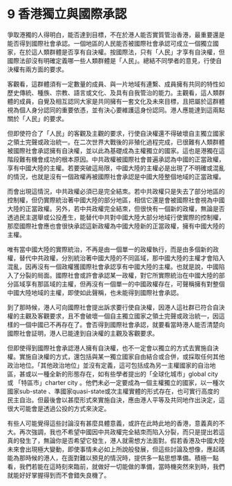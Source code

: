 # 9  香港獨立與國際承認

爭取港獨的人得明白，能否達到目標，不在於港人能否實質管治香港，最重要還是能否得到國際社會承認。一個地區的人民能否被國際社會承認可成立一個獨立國家，在於這人類群體是否享有自決權。按國際法，只有「人民」才享有自決權，但國際法卻沒有明確定義哪一些人類群體是「人民」。總結不同學者的意見，行使自決權有兩方面的要求。

客觀看，這群體須有一定數量的成員、與一片地域有連繫、成員擁有共同的特性如歷史傳統、種族、宗教、語言或文化、及具有自我管治的能力。主觀看，這人類群體的成員，自覺及相互認同大家是共同擁有一套文化及未來目標，且把屬於這群體視為個人身分認同的重要依憑，並有決心要維護這身份認同。港人應能達到這兩點關於「人民」的要求。

但即使符合了「人民」的客觀及主觀的要求，行使自決權還不得破壞自主獨立國家之領土完聲或政治統一。在二次世界大戰後的非殖化過程完成，已很難有人類群體被國際社會承認擁有自決權，並以此為基礎成為主權獨立的國家。這也是港獨在這階段難有機會成功的根本原因。中共政權被國際社會普遍承認為中國的正當政權，享有中國大陸的主權。若要突破這局限，中國大陸的主權必是出現了不明確或混亂的情況，也就是沒有一個政權再被國際社會承認是中國大陸整個地域的正當政權。

而會出現這情況，中共政權必須已是完全結朿。若中共政權只是失去了部分地區的控制權，但仍實際統治著中國大陸的部分地區，相信它還是會被國際社會視為中國大陸的正當政權。另外，若中共政權完全結朿，但很快有一個新的政權，無論是否透過民主選舉或公投產生，能替代中共對中國大陸大部分地域行使實際的控制權，那麼國際社會應也會很快承認這新政權為中國大陸新的正當政權，擁有中國大陸的主權。

唯有當中國大陸的實際統治，不再是由一個單一的政權執行，而是由多個新的政權，替代中共政權，分別統治著中國大陸的不同區域，那中國大陸的主權才會陷入混亂，因再沒有一個政權獲國際社會承認享有中國大陸的主權。也就是說，中國陷入了分裂的局面。國際社會或許會承認某一政權，對它所實際統治在中國大陸的部分區域享有那區域的主權，但再沒有一個單一的中國政權存在，可聲稱擁有對整個中國大陸地域的主權，即使如此聲稱，也未能得到國際社會承認。

到了那時候，港人可向國際社會提出訴求要行使自決權，因港人這社群已符合自決權的主觀及客觀要求，且不會破壞一個自主獨立國家之領土完聲或政治統一，因這樣的一個中國已不再存在了。會否得到國際社會承認，就要看當時港人能否清楚向國際社會証明，港人已能達到自決權的主觀及客觀要求。

但即使得到國際社會承認港人擁有自決權，也不一定會以獨立的方式去實施自決權。實施自決權的方式，還包括與某一獨立國家自由結合或合併，或採取任何其他政治地位。「其他政治地位」並沒有定義，這可包括成為另一主權國家的自治地區，甚或以一種全新的形態存在，如有些學者提出的「全球化城市」global city 或 「特區市」charter city 。他們未必一定要成為一個主權獨立的國家，以一種次國家sub-state 、準國家quasi-state或次主權實體的形式存在，也可實行高度的民主自治。但最後會以甚麼形式來實施自決，應由港人平等及共同地作出決定，這很大可能會是透過公投的方式來決定。

有些人可能覺得這些討論沒有甚麼具體意義，或許在此時此地的香港，意義真的不大。再次強調，我也不希望中國因中共政權完全結朿而陷入分裂，而只是提出若這真的發生了，無論你是否希望它發生，港人就需想方法面對。假若香港及中國大陸未來會出現極大變動，即使事情未必如上所說般發展，但這些討論及想像，應起碼能為那時候的港人，在面對難以預見的情況時，提供多一點思想準備。積極一點看，我們若能在這時刻來臨前，就做好一切能做的準備，當時機突然來到時，我們就能好好掌握得到而不會錯失良機了。
